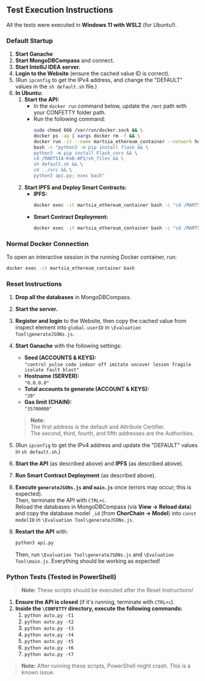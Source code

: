 ## Test Execution Instructions

All the tests were executed in **Windows 11 with WSL2** (for Ubuntu!).

### Default Startup

1. **Start Ganache**
2. **Start MongoDBCompass** and connect.
3. **Start IntelliJ IDEA server.**
4. **Login to the Website** (ensure the cached value ID is correct).
5. (Run `ipconfig` to get the IPv4 address, and change the "DEFAULT" values in the `sh default.sh` file.)
6. **In Ubuntu:**
   1. **Start the API:**
      - In the `docker run` command below, update the `/mnt` path with your CONFETTY folder path.
      - Run the following command:
        ```bash
        sudo chmod 666 /var/run/docker.sock && \
        docker ps -aq | xargs docker rm -f && \
        docker run -it --name martsia_ethereum_container --network host -v /mnt/c/Users/X/Desktop/CONFETTY-main/Confidentiality\ Manager:/MARTSIA-KoB-API 006be17f8d0c \
        bash -c "python3 -m pip install flask && \
        python3 -m pip install Flask_cors && \
        cd /MARTSIA-KoB-API/sh_files && \
        sh default.sh && \
        cd ../src && \
        python3 api.py; exec bash"
        ```
   2. **Start IPFS and Deploy Smart Contracts:**
      - **IPFS:**
        ```bash
        docker exec -it martsia_ethereum_container bash -c "cd /MARTSIA-KoB-API/sh_files && sh db_and_IPFS.sh; exec bash"
        ```
      - **Smart Contract Deployment:**
        ```bash
        docker exec -it martsia_ethereum_container bash -c "cd /MARTSIA-KoB-API/sh_files && sh deployment.sh; exec bash"
        ```

### Normal Docker Connection

To open an interactive session in the running Docker container, run:

```bash
docker exec -it martsia_ethereum_container bash
```

### Reset Instructions

1. **Drop all the databases** in MongoDBCompass.
2. **Start the server.**
3. **Register and login** to the Website, then copy the cached value from inspect element into `global.userID` in `\Evaluation Tool\generateJSONs.js`.
4. **Start Ganache** with the following settings:
   - **Seed (ACCOUNTS & KEYS):**  
     `"control pulse code indoor off imitate uncover lesson fragile isolate fault blast"`
   - **Hostname (SERVER):**  
     `"0.0.0.0"`
   - **Total accounts to generate (ACCOUNT & KEYS):**  
     `"20"`
   - **Gas limit (CHAIN):**  
     `"35700000"`

   > **Note:**  
   > The first address is the default and Attribute Certifier.  
   > The second, third, fourth, and fifth addresses are the Authorities.
   
5. (Run `ipconfig` to get the IPv4 address and update the "DEFAULT" values in `sh default.sh`.)
6. **Start the API** (as described above) and **IPFS** (as described above).
7. **Run Smart Contract Deployment** (as described above).
8. **Execute `generateJSONs.js` and `main.js`** once (errors may occur; this is expected).  
   Then, terminate the API with `CTRL+c`.  
   Reload the databases in MongoDBCompass (via **View → Reload data**) and copy the database model `_id` (from **ChorChain → Model**) into `const modelID` in `\Evaluation Tool\generateJSONs.js`.
9. **Restart the API** with:
   ```bash
   python3 api.py
   ```
   Then, run `\Evaluation Tool\generateJSONs.js` and `\Evaluation Tool\main.js`. Everything should be working as expected!

### Python Tests (Tested in PowerShell)
> **Note:** These scripts should be executed after the Reset Instructions!
1. **Ensure the API is closed** (if it's running, terminate with `CTRL+c`).
2. **Inside the `\CONFETTY` directory, execute the following commands:**
   1. `python auto.py -t1`
   2. `python auto.py -t2`
   3. `python auto.py -t3`
   4. `python auto.py -t4`
   5. `python auto.py -t5`
   6. `python auto.py -t6`
   7. `python auto.py -t7`

> **Note:** After running these scripts, PowerShell might crash. This is a known issue.
